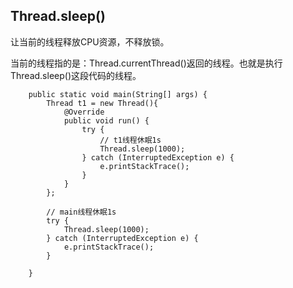 ## Thread.sleep()

让当前的线程释放CPU资源，不释放锁。

当前的线程指的是：Thread.currentThread()返回的线程。也就是执行Thread.sleep()这段代码的线程。

```jshelllanguage
    public static void main(String[] args) {
        Thread t1 = new Thread(){
            @Override
            public void run() {
                try {
                    // t1线程休眠1s
                    Thread.sleep(1000);
                } catch (InterruptedException e) {
                    e.printStackTrace();
                }
            }
        };

        // main线程休眠1s
        try {
            Thread.sleep(1000);
        } catch (InterruptedException e) {
            e.printStackTrace();
        }
        
    }
```